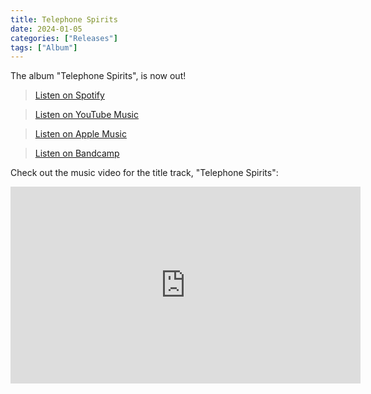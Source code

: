 ```yaml
---
title: Telephone Spirits
date: 2024-01-05
categories: ["Releases"]
tags: ["Album"]
---
```


The album "Telephone Spirits", is now out!

> [Listen on Spotify](https://open.spotify.com/album/6w5GrP1mNkPI7Dg3lTyxv2?si=N1B_kBxPRhmrEwhCzUWagA)

> [Listen on YouTube Music](https://music.youtube.com/playlist?list=OLAK5uy_mMD5hnwJgGU7FXsUMfKOb8-Q1zg866fj8&si=CvRUSbrfd53m8zJl)

> [Listen on Apple Music](https://music.apple.com/us/album/telephone-spirits-ep/1724148063)

> [Listen on Bandcamp](https://nezeky.bandcamp.com/album/telephone-spirits)

Check out the music video for the title track, "Telephone Spirits":

<iframe width="560" height="315" src="https://www.youtube.com/embed/4GqAwQV_5-Y?si=SPCqq74NtMbRYs5r" title="YouTube video player" frameborder="0" allow="accelerometer; autoplay; clipboard-write; encrypted-media; gyroscope; picture-in-picture; web-share" allowfullscreen></iframe>
